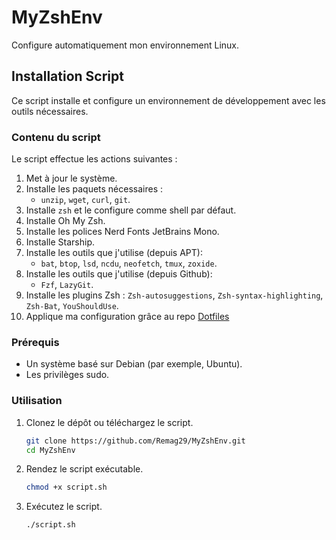 # MyZshEnv

Configure automatiquement mon environnement Linux.

## Installation Script

Ce script installe et configure un environnement de développement avec les outils nécessaires.

### Contenu du script

Le script effectue les actions suivantes :

1. Met à jour le système.
2. Installe les paquets nécessaires :
    - `unzip`, `wget`, `curl`, `git`.
3. Installe `zsh` et le configure comme shell par défaut.
4. Installe Oh My Zsh.
5. Installe les polices Nerd Fonts JetBrains Mono.
6. Installe Starship.
7. Installe les outils que j'utilise (depuis APT):
    - `bat`, `btop`, `lsd`, `ncdu`, `neofetch`, `tmux`, `zoxide`.
8. Installe les outils que j'utilise (depuis Github):
    - `Fzf`, `LazyGit`.
9. Installe les plugins Zsh : `Zsh-autosuggestions`, `Zsh-syntax-highlighting`, `Zsh-Bat`, `YouShouldUse`.
10. Applique ma configuration grâce au repo [Dotfiles](https://github.com/Remag29/dotfiles)

### Prérequis

- Un système basé sur Debian (par exemple, Ubuntu).
- Les privilèges sudo.

### Utilisation

1. Clonez le dépôt ou téléchargez le script.

    ```bash
    git clone https://github.com/Remag29/MyZshEnv.git
    cd MyZshEnv
    ```

2. Rendez le script exécutable.

    ```bash
    chmod +x script.sh
    ```

3. Exécutez le script.

    ```bash
    ./script.sh
    ```
